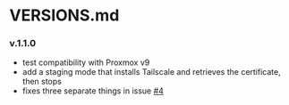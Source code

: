 # VERSIONS.md

### v.1.1.0

 - test compatibility with Proxmox v9
 - add a staging mode that installs Tailscale and retrieves the certificate, then stops
 - fixes three separate things in issue [#4](https://github.com/willjasen/tailmox/issues/4)
